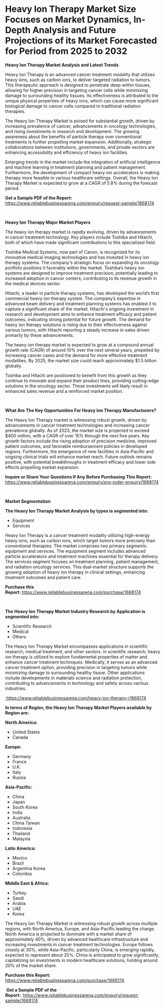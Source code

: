<p><h1>Heavy Ion Therapy Market Size Focuses on Market Dynamics, In-Depth Analysis and Future Projections of its Market Forecasted for Period from 2025 to 2032</h1></p><p><strong>Heavy Ion Therapy Market Analysis and Latest Trends</strong></p>
<p><p>Heavy Ion Therapy is an advanced cancer treatment modality that utilizes heavy ions, such as carbon ions, to deliver targeted radiation to tumors. This therapeutic approach is designed to penetrate deep within tissues, allowing for higher precision in targeting cancer cells while minimizing damage to surrounding healthy tissues. Its effectiveness is attributed to the unique physical properties of heavy ions, which can cause more significant biological damage to cancer cells compared to traditional radiation therapies.</p><p>The Heavy Ion Therapy Market is poised for substantial growth, driven by increasing prevalence of cancer, advancements in oncology technologies, and rising investments in research and development. The growing awareness about the benefits of particle therapy over conventional treatments is further propelling market expansion. Additionally, strategic collaborations between institutions, governments, and private sectors are enhancing accessibility and efficiency of heavy ion facilities.</p><p>Emerging trends in the market include the integration of artificial intelligence and machine learning in treatment planning and patient management. Furthermore, the development of compact heavy ion accelerators is making therapy more feasible in various healthcare settings. Overall, the Heavy Ion Therapy Market is expected to grow at a CAGR of 5.8% during the forecast period.</p></p>
<p><strong>Get a Sample PDF of the Report:&nbsp;</strong> <a href="https://www.reliablebusinessarena.com/enquiry/request-sample/1668174?utm_campaign=1841&utm_medium=2&utm_source=Github&utm_content=ia&utm_term=17042025&utm_id=heavy-ion-therapy">https://www.reliablebusinessarena.com/enquiry/request-sample/1668174</a></p>
<p>&nbsp;</p>
<p><strong>Heavy Ion Therapy Major Market Players</strong></p>
<p><p>The heavy ion therapy market is rapidly evolving, driven by advancements in cancer treatment technology. Key players include Toshiba and Hitachi, both of which have made significant contributions to this specialized field.</p><p>Toshiba Medical Systems, now part of Canon, is recognized for its innovative medical imaging technologies and has invested in heavy ion therapy systems. The company's strategic focus on expanding its oncology portfolio positions it favorably within the market. Toshiba’s heavy ion systems are designed to improve treatment precision, potentially leading to increased adoption in cancer centers, contributing to its revenue growth in the medical devices sector.</p><p>Hitachi, a leader in particle therapy systems, has developed the world’s first commercial heavy ion therapy system. The company’s expertise in advanced beam delivery and treatment planning systems has enabled it to capture a significant share of the market. Hitachi's ongoing investment in research and development aims to enhance treatment efficacy and patient outcomes, indicating strong potential for future growth. The demand for heavy ion therapy solutions is rising due to their effectiveness against various tumors, with Hitachi reporting a steady increase in sales driven primarily by these advancements.</p><p>The heavy ion therapy market is expected to grow at a compound annual growth rate (CAGR) of around 10% over the next several years, propelled by increasing cancer cases and the demand for more effective treatment modalities. By 2025, the market size could reach approximately $1.5 billion globally. </p><p>Toshiba and Hitachi are positioned to benefit from this growth as they continue to innovate and expand their product lines, providing cutting-edge solutions in the oncology sector. These investments will likely result in enhanced sales revenue and a reinforced market position.</p></p>
<p>&nbsp;</p>
<p><strong>What Are The Key Opportunities For Heavy Ion Therapy Manufacturers?</strong></p>
<p><p>The Heavy Ion Therapy market is witnessing robust growth, driven by advancements in cancer treatment technologies and increasing cancer prevalence globally. As of 2023, the market size is projected to exceed $400 million, with a CAGR of over 15% through the next five years. Key growth factors include the rising adoption of precision medicine, improved patient outcomes, and favorable reimbursement policies in developed regions. Furthermore, the emergence of new facilities in Asia-Pacific and ongoing clinical trials will enhance market reach. Future outlook remains positive, with potential breakthroughs in treatment efficacy and lower side effects propelling market expansion.</p></p>
<p><strong>Inquire or Share Your Questions If Any Before Purchasing This Report:</strong> <a href="https://www.reliablebusinessarena.com/enquiry/pre-order-enquiry/1668174?utm_campaign=1841&utm_medium=2&utm_source=Github&utm_content=ia&utm_term=17042025&utm_id=heavy-ion-therapy">https://www.reliablebusinessarena.com/enquiry/pre-order-enquiry/1668174</a></p>
<p>&nbsp;</p>
<p><strong>Market Segmentation</strong></p>
<p><strong>The Heavy Ion Therapy Market Analysis by types is segmented into:</strong></p>
<p><ul><li>Equipment</li><li>Services</li></ul></p>
<p><p>Heavy Ion Therapy is a cancer treatment modality utilizing high-energy heavy ions, such as carbon ions, which target tumors more precisely than conventional therapies. The market comprises two primary segments: equipment and services. The equipment segment includes advanced particle accelerators and treatment machines essential for therapy delivery. The services segment focuses on treatment planning, patient management, and radiation oncology services. This dual-market structure supports the growing adoption of heavy ion therapy in clinical settings, enhancing treatment outcomes and patient care.</p></p>
<p><strong>Purchase this Report:&nbsp;</strong><a href="https://www.reliablebusinessarena.com/purchase/1668174?utm_campaign=1841&utm_medium=2&utm_source=Github&utm_content=ia&utm_term=17042025&utm_id=heavy-ion-therapy">https://www.reliablebusinessarena.com/purchase/1668174</a></p>
<p>&nbsp;</p>
<p><strong>The Heavy Ion Therapy Market Industry Research by Application is segmented into:</strong></p>
<p><ul><li>Scientific Research</li><li>Medical</li><li>Others</li></ul></p>
<p><p>The Heavy Ion Therapy Market encompasses applications in scientific research, medical treatment, and other sectors. In scientific research, heavy ion therapy is utilized to explore fundamental properties of matter and enhance cancer treatment techniques. Medically, it serves as an advanced cancer treatment option, providing precision in targeting tumors while minimizing damage to surrounding healthy tissue. Other applications include developments in materials science and radiation protection, contributing to advancements in technology and safety across various industries.</p></p>
<p><a href="https://www.reliablebusinessarena.com/heavy-ion-therapy-r1668174?utm_campaign=1841&utm_medium=2&utm_source=Github&utm_content=ia&utm_term=17042025&utm_id=heavy-ion-therapy">&nbsp;https://www.reliablebusinessarena.com/heavy-ion-therapy-r1668174</a></p>
<p><strong>In terms of Region, the Heavy Ion Therapy Market Players available by Region are:</strong></p>
<p>
    <p> <strong> North America: </strong>
        <ul>
            <li>United States</li>
            <li>Canada</li>
        </ul>
        </p> 
    <p> <strong> Europe: </strong>
        <ul>
            <li>Germany</li>
            <li>France</li>
            <li>U.K.</li>
            <li>Italy</li>
            <li>Russia</li>
        </ul>
        </p> 
    <p> <strong> Asia-Pacific: </strong>
        <ul>
            <li>China</li>
            <li>Japan</li>
            <li>South Korea</li>
            <li>India</li>
            <li>Australia</li>
            <li>China Taiwan</li>
            <li>Indonesia</li>
            <li>Thailand</li>
            <li>Malaysia</li>
        </ul>
        </p> 
    <p> <strong> Latin America: </strong>
        <ul>
            <li>Mexico</li>
            <li>Brazil</li>
            <li>Argentina Korea</li>
            <li>Colombia</li>
        </ul>
        </p> 
    <p> <strong> Middle East & Africa: </strong>
        <ul>
            <li>Turkey</li>
            <li>Saudi</li>
            <li>Arabia</li>
            <li>UAE</li>
            <li>Korea</li>
        </ul>
    </p>
    </p>
<p><p>The Heavy Ion Therapy Market is witnessing robust growth across multiple regions, with North America, Europe, and Asia-Pacific leading the charge. North America is projected to dominate with a market share of approximately 40%, driven by advanced healthcare infrastructure and increasing investments in cancer treatment technologies. Europe follows closely at 30%, while Asia-Pacific, particularly China, is emerging rapidly, expected to represent about 25%. China is anticipated to grow significantly, capitalizing on investments in modern healthcare solutions, holding around 20% of the market share.</p></p>
<p><strong>Purchase this Report: </strong><a href="https://www.reliablebusinessarena.com/purchase/1668174?utm_campaign=1841&utm_medium=2&utm_source=Github&utm_content=ia&utm_term=17042025&utm_id=heavy-ion-therapy">https://www.reliablebusinessarena.com/purchase/1668174</a></p>
<p>&nbsp;<strong>Get a Sample PDF of the Report:&nbsp;&nbsp;</strong><a href="https://www.reliablebusinessarena.com/enquiry/request-sample/1668174?utm_campaign=1841&utm_medium=2&utm_source=Github&utm_content=ia&utm_term=17042025&utm_id=heavy-ion-therapy">https://www.reliablebusinessarena.com/enquiry/request-sample/1668174</a></p>
<p><strong></strong></p>
<p><p></p><p></p><p></p></p>